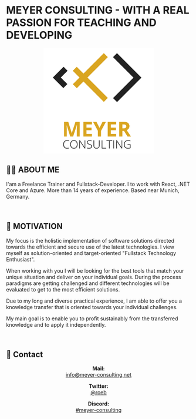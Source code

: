 # MEYER CONSULTING - WITH A REAL PASSION FOR TEACHING AND DEVELOPING

<p align="center">
    <img src="images/Logo.png" alt="Meyer Consulting Logo" width="300"/>
</p>

## 👨‍💻 ABOUT ME

I'am a Freelance Trainer and Fullstack-Developer.
I  to work with React, .NET Core and Azure.
More than 14 years of experience.
Based near Munich, Germany.

<br />

## 🚀 MOTIVATION

My focus is the holistic implementation of software solutions directed towards the efficient and secure use of the latest technologies. I view myself as solution-oriented and target-oriented "Fullstack Technology Enthusiast".

When working with you I will be looking for the best tools that match your unique situation and deliver on your individual goals. During the process paradigms are getting challenged and different technologies will be evaluated to get to the most efficient solutions.

Due to my long and diverse practical experience, I am able to offer you a knowledge transfer that is oriented towards your individual challenges.

My main goal is to enable you to profit sustainably from the transferred knowledge and to apply it independently.

<br />

## 💌 Contact

<p align="center">
    <b>Mail:</b><br> <a href="mailto:info@meyer-consultingnet">info@meyer-consulting.net</a> 
</p>

<p align="center">
    <b>Twitter:</b><br> <a href="https://twitter.com/roeb" target="_blank">@roeb</a>
</p>

<p align="center">
    <b>Discord:</b><br> <a href="https://discord.gg/mB4VKcjkTS" target="_blank">#meyer-consulting</a>
</p>